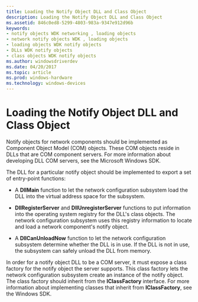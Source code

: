 ```yaml
---
title: Loading the Notify Object DLL and Class Object
description: Loading the Notify Object DLL and Class Object
ms.assetid: 846c0ed8-5299-4803-983a-9347e912d96b
keywords:
- notify objects WDK networking , loading objects
- network notify objects WDK , loading objects
- loading objects WDK notify objects
- DLLs WDK notify objects
- class objects WDK notify objects
ms.author: windowsdriverdev
ms.date: 04/20/2017
ms.topic: article
ms.prod: windows-hardware
ms.technology: windows-devices
---
```


# Loading the Notify Object DLL and Class Object





Notify objects for network components should be implemented as Component Object Model (COM) objects. These COM objects reside in DLLs that are COM component servers. For more information about developing DLL COM servers, see the Microsoft Windows SDK.

The DLL for a particular notify object should be implemented to export a set of entry-point functions:

-   A **DllMain** function to let the network configuration subsystem load the DLL into the virtual address space for the subsystem.

-   **DllRegisterServer** and **DllUnregisterServer** functions to put information into the operating system registry for the DLL's class objects. The network configuration subsystem uses this registry information to locate and load a network component's notify object.

-   A **DllCanUnloadNow** function to let the network configuration subsystem determine whether the DLL is in use. If the DLL is not in use, the subsystem can safely unload the DLL from memory.

In order for a notify object DLL to be a COM server, it must expose a class factory for the notify object the server supports. This class factory lets the network configuration subsystem create an instance of the notify object. The class factory should inherit from the **IClassFactory** interface. For more information about implementing classes that inherit from **IClassFactory**, see the Windows SDK.

 

 





